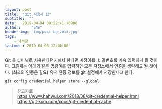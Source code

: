 ```yaml
---
layout: post
title:  "git 사용시 팁"
subtitle:  ""
date:   2019-04-04 00:22:41 +0900
author:     "날도"
header-img: "img/post-bg-2015.jpg"
tags: 
    - 낙서장
lastmod : 2019-04-03 12:00:00
---
```

Git 을 터미널로 사용한다던지해서 한다면 계정이름, 비밀번호를 계속 입력하게 될 것이다.
그럴때는 아래와 같은 명령어를 입력하면 모든 저장소에서 인증을 생략해도 될 것이다. (최초의 인증은 필요)
유저 인증 정보를 git 설정에서 저장한다고 한다.
```
git config credential.helper store --global
```

> 참고자료<br>
> <https://www.hahwul.com/2018/08/git-credential-helper.html><br>
> <https://git-scm.com/docs/git-credential-cache>

